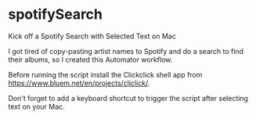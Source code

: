 # spotifySearch
Kick off a Spotify Search with Selected Text on Mac 

I got tired of copy-pasting artist names to Spotify and do a search to find their albums, so I created this Automator workflow.

Before running the script install the Clickclick shell app from https://www.bluem.net/en/projects/cliclick/.

Don't forget to add a keyboard shortcut to trigger the script after selecting text on your Mac.
